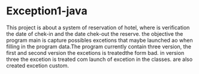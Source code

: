 # Exception1-java

This project is about a system of reservation of hotel, where is verification
the date of chek-in and the date chek-out the reserve. the objective the program 
main is capture possibles excetions that maybe launched ao when filling in the 
program data.The program currently contain three version, the first and second 
version the excetions is treatedthe form bad. in version three the excetion is
treated com launch of excetion in the classes. are also created excetion custom.
